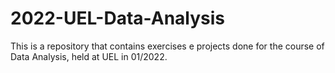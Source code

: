 # 2022-UEL-Data-Analysis
This is a repository that contains exercises e projects done for the course of Data Analysis, held at UEL in 01/2022.
